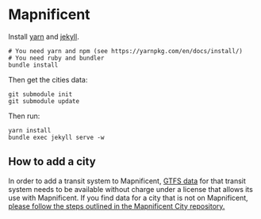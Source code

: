 # Mapnificent

Install [yarn](https://yarnpkg.com/) and [jekyll](https://jekyllrb.com/).

    # You need yarn and npm (see https://yarnpkg.com/en/docs/install/)
    # You need ruby and bundler
    bundle install

Then get the cities data:

    git submodule init
    git submodule update

Then run:

    yarn install
    bundle exec jekyll serve -w


## How to add a city

In order to add a transit system to Mapnificent, [GTFS data](https://developers.google.com/transit/gtfs/) for that transit system needs to be available without charge under a license that allows its use with Mapnificent. If you find data for a city that is not on Mapnificent, [please follow the steps outlined in the Mapnificent City repository.](https://github.com/mapnificent/mapnificent_cities/blob/master/README.md)

